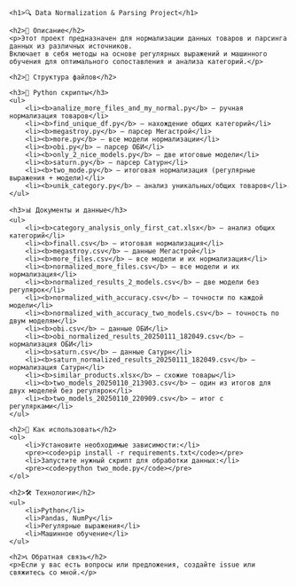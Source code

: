     <h1>🔍 Data Normalization & Parsing Project</h1>

    <h2>📌 Описание</h2>
    <p>Этот проект предназначен для нормализации данных товаров и парсинга данных из различных источников. 
    Включает в себя методы на основе регулярных выражений и машинного обучения для оптимального сопоставления и анализа категорий.</p>

    <h2>📂 Структура файлов</h2>

    <h3>🐍 Python скрипты</h3>
    <ul>
        <li><b>analize_more_files_and_my_normal.py</b> – ручная нормализация товаров</li>
        <li><b>find_unique_df.py</b> – нахождение общих категорий</li>
        <li><b>megastroy.py</b> – парсер Мегастрой</li>
        <li><b>more.py</b> – все модели нормализации</li>
        <li><b>obi.py</b> – парсер ОБИ</li>
        <li><b>only_2_nice_models.py</b> – две итоговые модели</li>
        <li><b>saturn.py</b> – парсер Сатурн</li>
        <li><b>two_mode.py</b> – итоговая нормализация (регулярные выражения + модели)</li>
        <li><b>unik_category.py</b> – анализ уникальных/общих товаров</li>
    </ul>

    <h3>📊 Документы и данные</h3>
    <ul>
        <li><b>category_analysis_only_first_cat.xlsx</b> – анализ общих категорий</li>
        <li><b>finall.csv</b> – итоговая нормализация</li>
        <li><b>megastroy.csv</b> – данные Мегастрой</li>
        <li><b>more_files.csv</b> – все модели и их нормализация</li>
        <li><b>normalized_more_files.csv</b> – все модели и их нормализация</li>
        <li><b>normalized_results_2_models.csv</b> – две модели без регулярок</li>
        <li><b>normalized_with_accuracy.csv</b> – точности по каждой модели</li>
        <li><b>normalized_with_accuracy_two_models.csv</b> – точность по двум моделям</li>
        <li><b>obi.csv</b> – данные ОБИ</li>
        <li><b>obi_normalized_results_20250111_182049.csv</b> – нормализация ОБИ</li>
        <li><b>saturn.csv</b> – данные Сатурн</li>
        <li><b>saturn_normalized_results_20250111_182049.csv</b> – нормализация Сатурн</li>
        <li><b>similar_products.xlsx</b> – схожие товары</li>
        <li><b>two_models_20250110_213903.csv</b> – один из итогов для двух моделей без регулярок</li>
        <li><b>two_models_20250110_220909.csv</b> – итог с регулярками</li>
    </ul>

    <h2>🚀 Как использовать</h2>
    <ol>
        <li>Установите необходимые зависимости:</li>
        <pre><code>pip install -r requirements.txt</code></pre>
        <li>Запустите нужный скрипт для обработки данных:</li>
        <pre><code>python two_mode.py</code></pre>
    </ol>

    <h2>🛠 Технологии</h2>
    <ul>
        <li>Python</li>
        <li>Pandas, NumPy</li>
        <li>Регулярные выражения</li>
        <li>Машинное обучение</li>
    </ul>

    <h2>📞 Обратная связь</h2>
    <p>Если у вас есть вопросы или предложения, создайте issue или свяжитесь со мной.</p>
